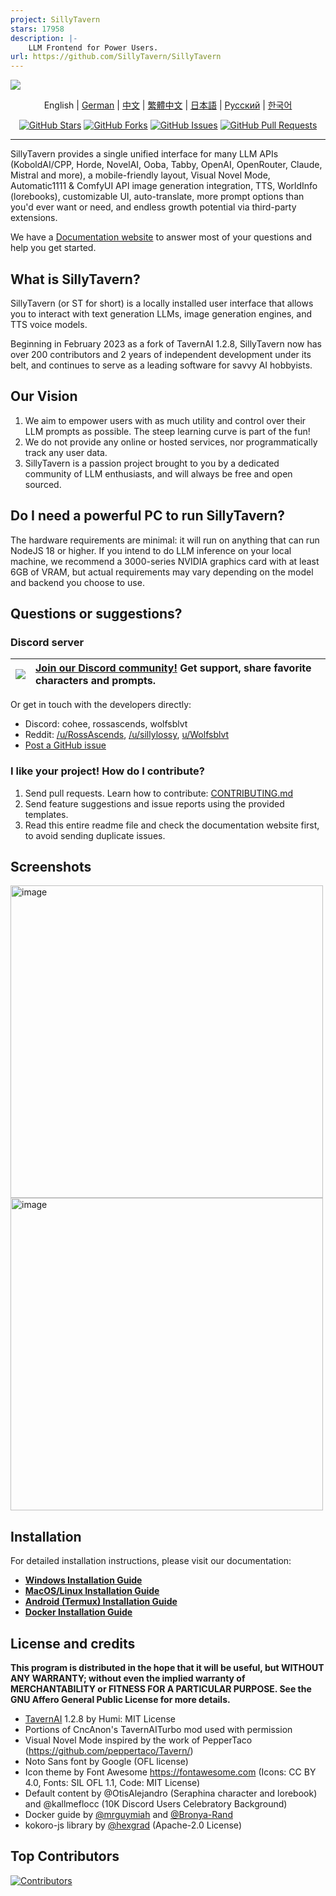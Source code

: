 ```yaml
---
project: SillyTavern
stars: 17958
description: |-
    LLM Frontend for Power Users.
url: https://github.com/SillyTavern/SillyTavern
---
```


<a name="readme-top"></a>

![][cover]

<div align="center">

English | [German](readme-de_de.md) | [中文](readme-zh_cn.md) | [繁體中文](readme-zh_tw.md) | [日本語](readme-ja_jp.md) | [Русский](readme-ru_ru.md) | [한국어](readme-ko_kr.md)

[![GitHub Stars](https://img.shields.io/github/stars/SillyTavern/SillyTavern.svg)](https://github.com/SillyTavern/SillyTavern/stargazers)
[![GitHub Forks](https://img.shields.io/github/forks/SillyTavern/SillyTavern.svg)](https://github.com/SillyTavern/SillyTavern/forks)
[![GitHub Issues](https://img.shields.io/github/issues/SillyTavern/SillyTavern.svg)](https://github.com/SillyTavern/SillyTavern/issues)
[![GitHub Pull Requests](https://img.shields.io/github/issues-pr/SillyTavern/SillyTavern.svg)](https://github.com/SillyTavern/SillyTavern/pulls)

</div>

---

SillyTavern provides a single unified interface for many LLM APIs (KoboldAI/CPP, Horde, NovelAI, Ooba, Tabby, OpenAI, OpenRouter, Claude, Mistral and more), a mobile-friendly layout, Visual Novel Mode, Automatic1111 & ComfyUI API image generation integration, TTS, WorldInfo (lorebooks), customizable UI, auto-translate, more prompt options than you'd ever want or need, and endless growth potential via third-party extensions.

We have a [Documentation website](https://docs.sillytavern.app/) to answer most of your questions and help you get started.

## What is SillyTavern?

SillyTavern (or ST for short) is a locally installed user interface that allows you to interact with text generation LLMs, image generation engines, and TTS voice models.

Beginning in February 2023 as a fork of TavernAI 1.2.8, SillyTavern now has over 200 contributors and 2 years of independent development under its belt, and continues to serve as a leading software for savvy AI hobbyists.

## Our Vision

1. We aim to empower users with as much utility and control over their LLM prompts as possible. The steep learning curve is part of the fun!
2. We do not provide any online or hosted services, nor programmatically track any user data.
3. SillyTavern is a passion project brought to you by a dedicated community of LLM enthusiasts, and will always be free and open sourced.

## Do I need a powerful PC to run SillyTavern?

The hardware requirements are minimal: it will run on anything that can run NodeJS 18 or higher. If you intend to do LLM inference on your local machine, we recommend a 3000-series NVIDIA graphics card with at least 6GB of VRAM, but actual requirements may vary depending on the model and backend you choose to use.

## Questions or suggestions?

### Discord server

| [![][discord-shield-badge]][discord-link] | [Join our Discord community!](https://discord.gg/sillytavern) Get support, share favorite characters and prompts. |
| :---------------------------------------- | :----------------------------------------------------------------------------------------------------------------- |

Or get in touch with the developers directly:

* Discord: cohee, rossascends, wolfsblvt
* Reddit: [/u/RossAscends](https://www.reddit.com/user/RossAscends/), [/u/sillylossy](https://www.reddit.com/user/sillylossy/), [u/Wolfsblvt](https://www.reddit.com/user/Wolfsblvt/)
* [Post a GitHub issue](https://github.com/SillyTavern/SillyTavern/issues)

### I like your project! How do I contribute?

1. Send pull requests. Learn how to contribute: [CONTRIBUTING.md](../CONTRIBUTING.md)
2. Send feature suggestions and issue reports using the provided templates.
3. Read this entire readme file and check the documentation website first, to avoid sending duplicate issues.

## Screenshots

<img width="500" alt="image" src="https://github.com/user-attachments/assets/9b5f32f0-c3b3-4102-b3f5-0e9213c0f50f">
<img width="500" alt="image" src="https://github.com/user-attachments/assets/913fdbaa-7d33-42f1-ae2c-89dca41c53d1">

## Installation

For detailed installation instructions, please visit our documentation:

* **[Windows Installation Guide](https://docs.sillytavern.app/installation/windows/)**
* **[MacOS/Linux Installation Guide](https://docs.sillytavern.app/installation/linuxmacos/)**
* **[Android (Termux) Installation Guide](https://docs.sillytavern.app/installation/android-(termux)/)**
* **[Docker Installation Guide](https://docs.sillytavern.app/installation/docker/)**

## License and credits

**This program is distributed in the hope that it will be useful,
but WITHOUT ANY WARRANTY; without even the implied warranty of
MERCHANTABILITY or FITNESS FOR A PARTICULAR PURPOSE.  See the
GNU Affero General Public License for more details.**

* [TavernAI](https://github.com/TavernAI/TavernAI) 1.2.8 by Humi: MIT License
* Portions of CncAnon's TavernAITurbo mod used with permission
* Visual Novel Mode inspired by the work of PepperTaco (<https://github.com/peppertaco/Tavern/>)
* Noto Sans font by Google (OFL license)
* Icon theme by Font Awesome <https://fontawesome.com> (Icons: CC BY 4.0, Fonts: SIL OFL 1.1, Code: MIT License)
* Default content by @OtisAlejandro (Seraphina character and lorebook) and @kallmeflocc (10K Discord Users Celebratory Background)
* Docker guide by [@mrguymiah](https://github.com/mrguymiah) and [@Bronya-Rand](https://github.com/Bronya-Rand)
* kokoro-js library by [@hexgrad](https://github.com/hexgrad) (Apache-2.0 License)

## Top Contributors

[![Contributors](https://contrib.rocks/image?repo=SillyTavern/SillyTavern)](https://github.com/SillyTavern/SillyTavern/graphs/contributors)

<!-- LINK GROUP -->
[cover]: https://github.com/user-attachments/assets/01a6ae9a-16aa-45f2-8bff-32b5dc587e44
[discord-link]: https://discord.gg/sillytavern
[discord-shield-badge]: https://img.shields.io/discord/1100685673633153084?color=5865F2&label=discord&labelColor=black&logo=discord&logoColor=white&style=for-the-badge

